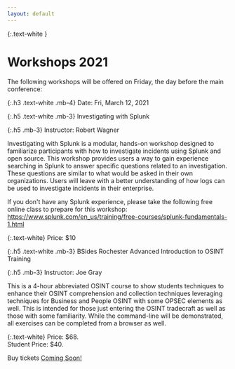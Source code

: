 ```yaml
---
layout: default
---
```


{:.text-white }
# Workshops 2021

The following workshops will be offered on Friday, the day before the main conference:

{:.h3 .text-white .mb-4}
Date: Fri, March 12, 2021


{:.h5 .text-white .mb-3}
Investigating with Splunk

{:.h5 .mb-3}
Instructor: Robert Wagner

Investigating with Splunk is a modular, hands-on workshop designed to
familiarize participants with how to investigate incidents using Splunk and open
source. This workshop provides users a way to gain experience searching in
Splunk to answer specific questions related to an investigation. These questions
are similar to what would be asked in their own organizations. Users will leave
with a better understanding of how logs can be used to investigate incidents in
their enterprise.

If you don't have any Splunk experience, please take the following free online class to prepare for this workshop:
https://www.splunk.com/en_us/training/free-courses/splunk-fundamentals-1.html

{:.text-white}
Price: $10

{:.h5 .text-white .mb-3} 
BSides Rochester Advanced Introduction to OSINT Training

{:.h5 .mb-3}
Instructor: Joe Gray

This is a 4-hour abbreviated OSINT course to show students techniques to enhance their OSINT comprehension 
and collection techniques leveraging techniques for Business and People OSINT with some OPSEC elements as well. This is
intended for those just entering the OSINT tradecraft as well as those with some familiarity. While the command-line 
will be demonstrated, all exercises can be completed from a browser as well.

{:.text-white}
Price: $68.  
Student Price: $40.  
 



Buy tickets [Coming Soon!]()

